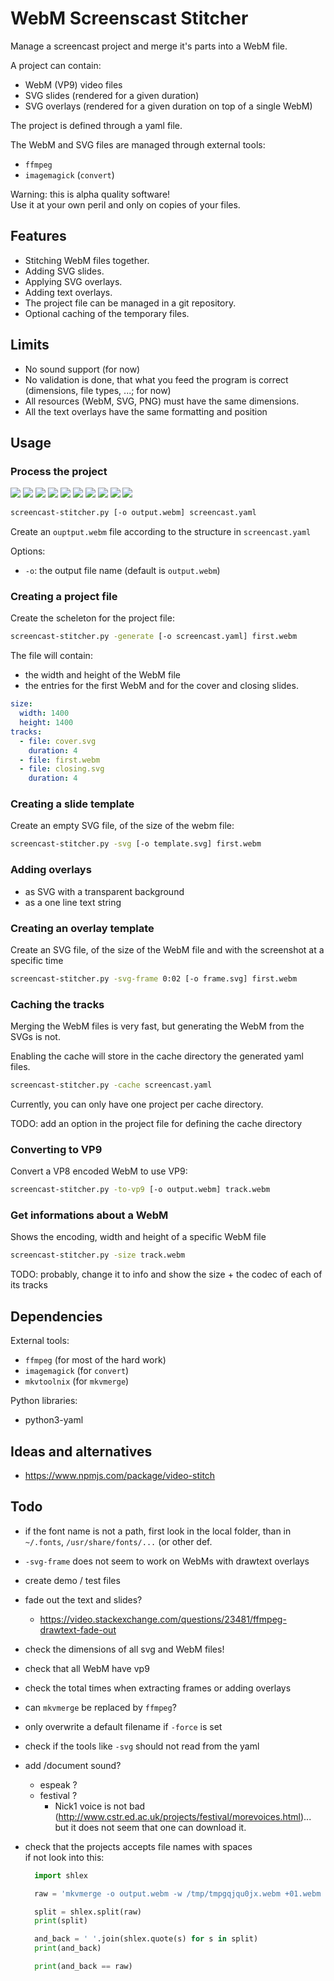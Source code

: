 # WebM Screenscast Stitcher

Manage a screencast project and merge it's parts into a WebM file.

A project can contain:

- WebM (VP9) video files
- SVG slides (rendered for a given duration)
- SVG overlays (rendered for a given duration on top of a single WebM)

The project is defined through a yaml file.

The WebM and SVG files are managed through external tools:

- `ffmpeg`
- `imagemagick` (`convert`)

Warning: this is alpha quality software!  
Use it at your own peril and only on copies of your files.

## Features

- Stitching WebM files together.
- Adding SVG slides.
- Applying SVG overlays.
- Adding text overlays.
- The project file can be managed in a git repository.
- Optional caching of the temporary files.

## Limits

- No sound support (for now)
- No validation is done, that what you feed the program is correct (dimensions, file types, ...; for now)
- All resources (WebM, SVG, PNG) must have the same dimensions.
- All the text overlays have the same formatting and position

## Usage

### Process the project

![](demo/readme/assets/project.png)
![](demo/readme/assets/plus.png)
![](demo/readme/assets/cover.png)
![](demo/readme/assets/plus.png)
![](demo/readme/assets/track-01.gif)
![](demo/readme/assets/plus.png)
![](demo/readme/assets/subtitle.png)
![](demo/readme/assets/plus.png)
![](demo/readme/assets/closing.png)
![](demo/readme/assets/equal.png)


```sh
screencast-stitcher.py [-o output.webm] screencast.yaml
```

Create an `ouptput.webm` file according to the structure in `screencast.yaml`

Options:

- `-o`: the output file name (default is `output.webm`)

### Creating a project file

Create the scheleton for the project file:

```sh
screencast-stitcher.py -generate [-o screencast.yaml] first.webm
```

The file will contain:

- the width and height of the WebM file
- the entries for the first WebM and for the cover and closing slides.

```yaml
size:
  width: 1400
  height: 1400
tracks:
  - file: cover.svg
    duration: 4
  - file: first.webm
  - file: closing.svg
    duration: 4
```

### Creating a slide template

Create an empty SVG file, of the size of the webm file:

```sh
screencast-stitcher.py -svg [-o template.svg] first.webm
```

### Adding overlays

- as SVG with a transparent background
- as a one line text string

### Creating an overlay template

Create an SVG file, of the size of the WebM file and with the screenshot at a specific time

```sh
screencast-stitcher.py -svg-frame 0:02 [-o frame.svg] first.webm
```

### Caching the tracks

Merging the WebM files is very fast, but generating the WebM from the SVGs is not.

Enabling the cache will store in the cache directory the generated yaml files.

```sh
screencast-stitcher.py -cache screencast.yaml
```

Currently, you can only have one project per cache directory.


TODO: add an option in the project file for defining the cache directory


### Converting to VP9

Convert a VP8 encoded WebM to use VP9:

```sh
screencast-stitcher.py -to-vp9 [-o output.webm] track.webm
```

### Get informations about a WebM

Shows the encoding, width and height of a specific WebM file

```sh
screencast-stitcher.py -size track.webm
```
TODO: probably, change it to info and show the size + the codec of each of its tracks

## Dependencies

External tools:

- `ffmpeg` (for most of the hard work)
- `imagemagick` (for `convert`)
- `mkvtoolnix` (for `mkvmerge`)

Python libraries:

- python3-yaml

## Ideas and alternatives

- https://www.npmjs.com/package/video-stitch

## Todo

- if the font name is not a path, first look in the local folder, than in `~/.fonts`, `/usr/share/fonts/...` (or other def.
- `-svg-frame` does not seem to work on WebMs with drawtext overlays
- create demo / test files
- fade out the text and slides?
  - https://video.stackexchange.com/questions/23481/ffmpeg-drawtext-fade-out 
- check the dimensions of all svg and WebM files!
- check that all WebM have vp9
- check the total times when extracting frames or adding overlays
- can `mkvmerge` be replaced by `ffmpeg`?
- only overwrite a default filename if `-force` is set
- check if the tools like `-svg` should not read from the yaml
- add /document sound?
  - espeak ?
  - festival ?
    - Nick1 voice is not bad (http://www.cstr.ed.ac.uk/projects/festival/morevoices.html)... but it does not seem that one can download it.
- check that the projects accepts file names with spaces  
  if not look into this:

  ```py
	import shlex

	raw = 'mkvmerge -o output.webm -w /tmp/tmpgqjqu0jx.webm +01.webm +/tmp/tmp4uipiirx.webm'

	split = shlex.split(raw)
	print(split)

	and_back = ' '.join(shlex.quote(s) for s in split)
	print(and_back)

	print(and_back == raw)
  ```

